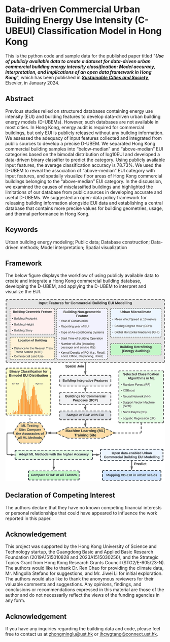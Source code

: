# Data-driven Commercial Urban Building Energy Use Intensity (C-UBEUI) Classification Model in Hong Kong
This is the python code and sample data for the published paper titled "**_Use of publicly available data to create a dataset for data-driven urban commercial building energy intensity classification: Model accuracy, interpretation, and implications of an open data framework in Hong Kong_**", which has been published in **_[Sustainable Cities and Society](https://www.sciencedirect.com/science/article/pii/S221067072300673X)_**, Elsevier, in January 2024.

## Abstract
Previous studies relied on structured databases containing energy use intensity (EUI) and building features to develop data-driven urban building energy models (D-UBEMs). However, such databases are not available in most cities. In Hong Kong, energy audit is required for commercial buildings, but only EUI is publicly released without any building information. We assessed the adequacy of input features collected and integrated from public sources to develop a precise D-UBEM. We separated Hong Kong commercial building samples into “below-median” and “above-median” EUI categories based on the bimodal distribution of log10EUI and developed a data-driven binary classifier to predict the category. Using publicly available input features, the average classification accuracy is 78.73%. We used the D-UBEM to reveal the association of “above-median” EUI category with input features, and spatially visualize floor areas of Hong Kong commercial buildings belonging to the “above-median” EUI category. In the discussion, we examined the causes of misclassified buildings and highlighted the limitations of our database from public sources in developing accurate and useful D-UBEMs. We suggested an open-data policy framework for releasing building information alongside EUI data and establishing a central database that contains more precise values for building geometries, usage, and thermal performance in Hong Kong.

## Keywords
Urban building energy modeling; Public data; Database construction; Data-driven methods; Model interpretation; Spatial visualization

## Framework
The below figure displays the workflow of using publicly available data to create and integrate a Hong Kong commercial building database, developing the D-UBEM, and applying the D-UBEM to interpret and visualize the EUI.

![Framework](https://github.com/hkust-suscity/Commercial-Building-Energy-Use-Intensity-Modelling/blob/main/02_Sample-Data/Framework.jpg)

## Declaration of Competing Interest
The authors declare that they have no known competing financial interests or personal relationships that could have appeared to influence the work reported in this paper.

## Acknowledgement 
This project was supported by the Hong Kong University of Science and Technology startup, the Guangdong Basic and Applied Basic Research Foundation (2019A1515010828 and 2023A1515030256), and the Strategic Topics Grant from Hong Kong Research Grants Council (STG2/E-605/23-N). The authors would like to thank Dr. Ren Chao for providing the climate data, Mr. Mingolla Stefano for suggestions, and Mr. Jiwei Li for initial exploration. The authors would also like to thank the anonymous reviewers for their valuable comments and suggestions. Any opinions, findings, and conclusions or recommendations expressed in this material are those of the author and do not necessarily reflect the views of the funding agencies in any form.

## Acknowledgement 
If you have any inquiries regarding the building data and code, please feel free to contact us at [zhongminglu@ust.hk](zhongminglu@ust.hk) or [jhcwgtang@connect.ust.hk](jhcwgtang@connect.ust.hk).
